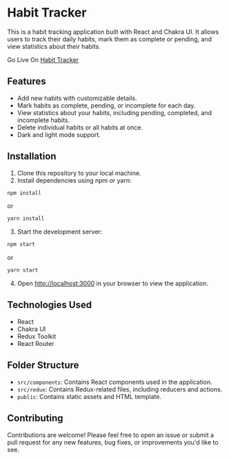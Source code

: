 # Habit Tracker

This is a habit tracking application built with React and Chakra UI. It allows users to track their daily habits, mark them as complete or pending, and view statistics about their habits.

Go Live On [Habit Tracker]()

## Features

- Add new habits with customizable details.
- Mark habits as complete, pending, or incomplete for each day.
- View statistics about your habits, including pending, completed, and incomplete habits.
- Delete individual habits or all habits at once.
- Dark and light mode support.

## Installation

1. Clone this repository to your local machine.
2. Install dependencies using npm or yarn:

```bash
npm install
```

or

```bash
yarn install
```

3. Start the development server:

```bash
npm start
```

or

```bash
yarn start
```

4. Open [http://localhost:3000](http://localhost:3000) in your browser to view the application.

## Technologies Used

- React
- Chakra UI
- Redux Toolkit
- React Router

## Folder Structure

- `src/components`: Contains React components used in the application.
- `src/redux`: Contains Redux-related files, including reducers and actions.
- `public`: Contains static assets and HTML template.

## Contributing

Contributions are welcome! Please feel free to open an issue or submit a pull request for any new features, bug fixes, or improvements you'd like to see.
